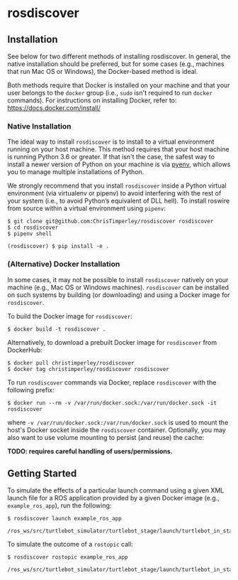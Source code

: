 # rosdiscover


## Installation

See below for two different methods of installing rosdiscover.
In general, the native installation should be preferred, but for some cases
(e.g., machines that run Mac OS or Windows), the Docker-based method is
ideal.

Both methods require that Docker is installed on your machine and that your
user belongs to the `docker` group (i.e., `sudo` isn't required to run `docker`
commands). For instructions on installing Docker,
refer to: https://docs.docker.com/install/


### Native Installation

The ideal way to install `rosdiscover` is to install to a virtual environment
running on your host machine. This method requires that your host machine is
running Python 3.6 or greater. If that isn't the case, the safest way to install
a newer version of Python on your machine is via [pyenv](https://github.com/pyenv/pyenv),
which allows you to manage multiple installations of Python.

We strongly recommend that you install `rosdiscover` inside a Python virtual
environment (via virtualenv or pipenv) to avoid interfering with the rest of
your system (i.e., to avoid Python’s equivalent of DLL hell). 
To install roswire from source within a virtual environment using `pipenv`:

```
$ git clone git@github.com:ChrisTimperley/rosdiscover rosdiscover
$ cd rosdiscover
$ pipenv shell

(rosdiscover) $ pip install -e .

```

### (Alternative) Docker Installation

In some cases, it may not be possible to install `rosdiscover` natively on
your machine (e.g., Mac OS or Windows machines). `rosdiscover` can be
installed on such systems by building (or downloading) and using a Docker
image for `rosdiscover`.

To build the Docker image for `rosdiscover`:

```
$ docker build -t rosdiscover .
```

Alternatively, to download a prebuilt Docker image for `rosdiscover` from DockerHub:

```
$ docker pull christimperley/rosdiscover
$ docker tag christimperley/rosdiscover rosdiscover
```

To run `rosdiscover` commands via Docker, replace `rosdiscover` with the following
prefix:

```
$ docker run --rm -v /var/run/docker.sock:/var/run/docker.sock -it rosdiscover
```

where `-v /var/run/docker.sock:/var/run/docker.sock` is used to mount the
host's Docker socket inside the `rosdiscover` container. Optionally, you may
also want to use volume mounting to persist (and reuse) the cache:

**TODO: requires careful handling of users/permissions.**


## Getting Started

To simulate the effects of a particular launch command using a given XML launch
file for a ROS application provided by a given Docker image (e.g., `example_ros_app`),
run the following:

```
$ rosdiscover launch example_ros_app
    /ros_ws/src/turtlebot_simulator/turtlebot_stage/launch/turtlebot_in_stage.launch
```

To simulate the outcome of a `rostopic` call:

```
$ rosdiscover rostopic example_ros_app
    /ros_ws/src/turtlebot_simulator/turtlebot_stage/launch/turtlebot_in_stage.launch
```
